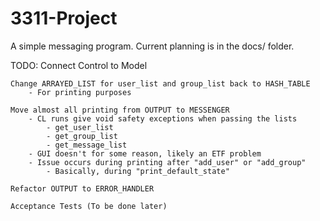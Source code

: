 # 3311-Project

A simple messaging program. Current planning is in the docs/ folder.

TODO:
	Connect Control to Model

	Change ARRAYED_LIST for user_list and group_list back to HASH_TABLE
		- For printing purposes

	Move almost all printing from OUTPUT to MESSENGER
		- CL runs give void safety exceptions when passing the lists
			- get_user_list
			- get_group_list
			- get_message_list
		- GUI doesn't for some reason, likely an ETF problem
		- Issue occurs during printing after "add_user" or "add_group"
			- Basically, during "print_default_state"

	Refactor OUTPUT to ERROR_HANDLER
	
	Acceptance Tests (To be done later)
